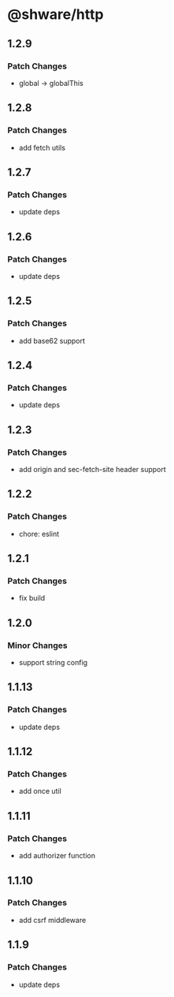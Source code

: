 # @shware/http

## 1.2.9

### Patch Changes

- global -> globalThis

## 1.2.8

### Patch Changes

- add fetch utils

## 1.2.7

### Patch Changes

- update deps

## 1.2.6

### Patch Changes

- update deps

## 1.2.5

### Patch Changes

- add base62 support

## 1.2.4

### Patch Changes

- update deps

## 1.2.3

### Patch Changes

- add origin and sec-fetch-site header support

## 1.2.2

### Patch Changes

- chore: eslint

## 1.2.1

### Patch Changes

- fix build

## 1.2.0

### Minor Changes

- support string config

## 1.1.13

### Patch Changes

- update deps

## 1.1.12

### Patch Changes

- add once util

## 1.1.11

### Patch Changes

- add authorizer function

## 1.1.10

### Patch Changes

- add csrf middleware

## 1.1.9

### Patch Changes

- update deps
